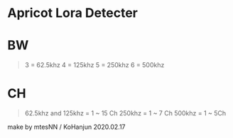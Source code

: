 Apricot Lora Detecter
==========

# BW
>3 = 62.5khz
>4 = 125khz
>5 = 250khz
>6 = 500khz

# CH
>62.5khz and 125khz = 1 ~ 15 Ch
>250khz = 1 ~ 7 Ch
>500khz = 1 ~ 5Ch

make by mtesNN / KoHanjun
2020.02.17
